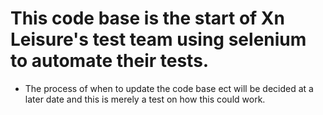 # This code base is the start of Xn Leisure's test team using selenium to automate their tests.


* The process of when to update the code base ect will be decided at a later date and this is merely a test on how this could work.
